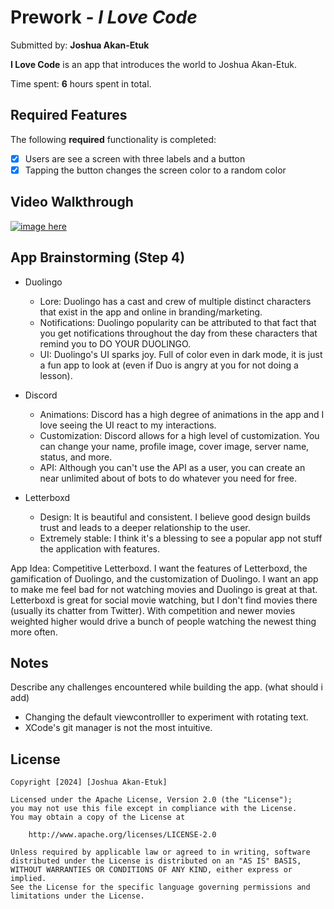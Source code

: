 # Prework - *I Love Code*

Submitted by: **Joshua Akan-Etuk**

**I Love Code** is an app that introduces the world to Joshua Akan-Etuk.

Time spent: **6** hours spent in total.

## Required Features

The following **required** functionality is completed:

- [x] Users are see a screen with three labels and a button
- [x] Tapping the button changes the screen color to a random color
 
## Video Walkthrough

<a href="https://www.youtube.com/embed/Km6X8-QsQ58?si=coRBr3V34jb-hwPO">

</a>

[![image here](https://img.youtube.com/vi/Km6X8-QsQ58/maxresdefault.jpg)](https://www.youtube.com/watch?v=Km6X8-QsQ58)


## App Brainstorming (Step 4)

- Duolingo
    - Lore: Duolingo has a cast and crew of multiple distinct characters that exist in the app and online in branding/marketing.
    - Notifications: Duolingo popularity can be attributed to that fact that you get notifications throughout the day from these characters that remind you to DO YOUR DUOLINGO.
    - UI: Duolingo's UI sparks joy. Full of color even in dark mode, it is just a fun app to look at (even if Duo is angry at you for not doing a lesson).
- Discord
    - Animations: Discord has a high degree of animations in the app and I love seeing the UI react to my interactions.
    - Customization: Discord allows for a high level of customization. You can change your name, profile image, cover image, server name, status, and more. 
    - API: Although you can't use the API as a user, you can create an near unlimited about of bots to do whatever you need for free.
    
- Letterboxd
    - Design: It is beautiful and consistent. I believe good design builds trust and leads to a deeper relationship to the user.
    - Extremely stable: I think it's a blessing to see a popular app not stuff the application with features.

    
App Idea: Competitive Letterboxd. I want the features of Letterboxd, the gamification of Duolingo, and the customization of Duolingo. I want an app to make me feel bad for not watching movies and Duolingo is great at that. Letterboxd is great for social movie watching, but I don't find movies there (usually its chatter from Twitter). With competition and newer movies weighted higher would drive a bunch of people watching the newest thing more often.

    
    
## Notes

Describe any challenges encountered while building the app. (what should i add)
- Changing the default viewcontrolller to experiment with rotating text.
- XCode's git manager is not the most intuitive. 

## License

    Copyright [2024] [Joshua Akan-Etuk]

    Licensed under the Apache License, Version 2.0 (the "License");
    you may not use this file except in compliance with the License.
    You may obtain a copy of the License at

        http://www.apache.org/licenses/LICENSE-2.0

    Unless required by applicable law or agreed to in writing, software
    distributed under the License is distributed on an "AS IS" BASIS,
    WITHOUT WARRANTIES OR CONDITIONS OF ANY KIND, either express or implied.
    See the License for the specific language governing permissions and
    limitations under the License.
